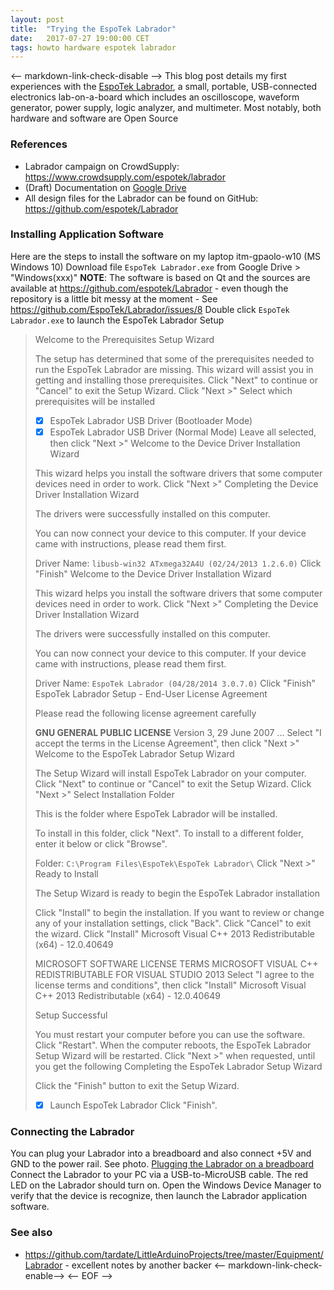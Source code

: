 ```yaml
---
layout: post
title:  "Trying the EspoTek Labrador"
date:   2017-07-27 19:00:00 CET
tags: howto hardware espotek labrador
---
```

<-- markdown-link-check-disable -->
This blog post details my first experiences with the [EspoTek Labrador](https://www.crowdsupply.com/espotek/labrador), a small, portable, USB-connected electronics lab-on-a-board which includes an oscilloscope, waveform generator, power supply, logic analyzer, and multimeter.
Most notably, both hardware and software are Open Source
### References
* Labrador campaign on CrowdSupply: <https://www.crowdsupply.com/espotek/labrador>
* (Draft) Documentation on [Google Drive](https://drive.google.com/drive/u/1/folders/0B7U0ulRLHf8cRVBkeFc2SHpUOGs)
* All design files for the Labrador can be found on GitHub: <https://github.com/espotek/Labrador>
### Installing Application Software
Here are the steps to install the software on my laptop itm-gpaolo-w10 (MS Windows 10)
Download file `EspoTek Labrador.exe` from Google Drive > "Windows(xxx)"
**NOTE**: The software is based on Qt and the sources are available at <https://github.com/espotek/Labrador> - even though the repository is a little bit messy at the moment - See <https://github.com/EspoTek/Labrador/issues/8>
Double click `EspoTek Labrador.exe` to launch the EspoTek Labrador Setup
> Welcome to the Prerequisites Setup Wizard
>
> The setup has determined that some of the prerequisites needed to run the EspoTek Labrador are missing.
> This wizard will assist you in getting and installing those prerequisites.
> Click "Next" to continue or "Cancel" to exit the Setup Wizard.
Click "Next >"
> Select which prerequisites will be installed
> * [x] EspoTek Labrador USB Driver (Bootloader Mode)
> * [x] EspoTek Labrador USB Driver (Normal Mode)
Leave all selected, then click "Next >"
> Welcome to the Device Driver Installation Wizard
>
> This wizard helps you install the software drivers that some
> computer devices need in order to work.
Click "Next >"
> Completing the Device Driver Installation Wizard
>
> The drivers were successfully installed on this computer.
>
> You can now connect your device to this computer.
> If your device came with instructions, please read them first.
>
> Driver Name: `libusb-win32 ATxmega32A4U (02/24/2013 1.2.6.0)`
Click "Finish"
> Welcome to the Device Driver Installation Wizard
>
> This wizard helps you install the software drivers that some
> computer devices need in order to work.
Click "Next >"
> Completing the Device Driver Installation Wizard
>
> The drivers were successfully installed on this computer.
>
> You can now connect your device to this computer.
> If your device came with instructions, please read them first.
>
> Driver Name: `EspoTek Labrador (04/28/2014 3.0.7.0)`
Click "Finish"
> EspoTek Labrador Setup - End-User License Agreement
>
> Please read the following license agreement carefully
>
> **GNU GENERAL PUBLIC LICENSE**
> Version 3, 29 June 2007
> ...
Select "I accept the terms in the License Agreement", then click "Next >"
> Welcome to the EspoTek Labrador Setup Wizard
>
> The Setup Wizard will install EspoTek Labrador on your computer.
> Click "Next" to continue or "Cancel" to exit the Setup Wizard.
Click "Next >"
> Select Installation Folder
>
> This is the folder where EspoTek Labrador will be installed.
>
> To install in this folder, click "Next".
> To install to a different folder, enter it below or click "Browse".
>
> Folder: `C:\Program Files\EspoTek\EspoTek Labrador\`
Click "Next >"
> Ready to Install
>
> The Setup Wizard is ready to begin the EspoTek Labrador installation
>
> Click "Install" to begin the installation.
> If you want to review or change any of your installation settings, click "Back".
> Click "Cancel" to exit the wizard.
Click "Install"
> Microsoft Visual C++ 2013 Redistributable (x64) - 12.0.40649
>
> MICROSOFT SOFTWARE LICENSE TERMS
> MICROSOFT VISUAL C++ REDISTRIBUTABLE FOR VISUAL STUDIO 2013
Select "I agree to the license terms and conditions", then click "Install"
> Microsoft Visual C++ 2013 Redistributable (x64) - 12.0.40649
>
> Setup Successful
>
> You must restart your computer before you can use the software.
Click "Restart".
When the computer reboots, the EspoTek Labrador Setup Wizard will be restarted.
Click "Next >" when requested, until you get the following
> Completing the EspoTek Labrador Setup Wizard
>
> Click the "Finish" button to exit the Setup Wizard.
>
> * [x] Launch EspoTek Labrador
Click "Finish".
### Connecting the Labrador
You can plug your Labrador into a breadboard and also connect +5V and GND to the power rail.
See photo.
[Plugging the Labrador on a breadboard](/assets/imgs/2017-07-27-trying-espotek-labrador.md/2017-07-27_17.53.23.jpg)
Connect the Labrador to your PC via a USB-to-MicroUSB cable.
The red LED on the Labrador should turn on.
Open the Windows Device Manager to verify that the device is recognize, then launch the Labrador application software.
### See also
* <https://github.com/tardate/LittleArduinoProjects/tree/master/Equipment/Labrador> - excellent notes by another backer
<-- markdown-link-check-enable-->
<-- EOF -->
